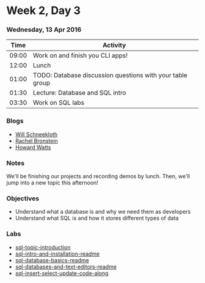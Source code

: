 # Week 2, Day 3

### Wednesday, 13 Apr 2016

| Time | Activity |
| --- | --- |
| 09:00 | Work on and finish you CLI apps! |
| 12:00 | Lunch |
| 01:00 | TODO: Database discussion questions with your table group |
| 01:30 | Lecture: Database and SQL intro |
| 03:30 | Work on SQL labs |

### Blogs

- [Will Schneekloth](http://www.willschneekloth.com)
- [Rachel Bronstein](http://rachelbronstein.com/category/blog/)
- [Howard Watts](https://medium.com/@hdwatts)

### Notes

We'll be finishing our projects and recording demos by lunch. Then, we'll jump into a new topic this afternoon!

### Objectives

- Understand what a database is and why we need them as developers 
- Understand what SQL is and how it stores different types of data 

### Labs

- [sql-topic-introduction](http://www.github.com/learn-co-students/sql-topic-introduction-web-0416)
- [sql-intro-and-installation-readme](http://www.github.com/learn-co-students/sql-intro-and-installation-readme-web-0416)
- [sql-database-basics-readme](http://www.github.com/learn-co-students/sql-database-basics-readme-web-0416)
- [sql-databases-and-text-editors-readme](http://www.github.com/learn-co-students/sql-databases-and-text-editors-readme-web-0416)
- [sql-insert-select-update-code-along](http://www.github.com/learn-co-students/sql-insert-select-update-code-along-web-0416)


